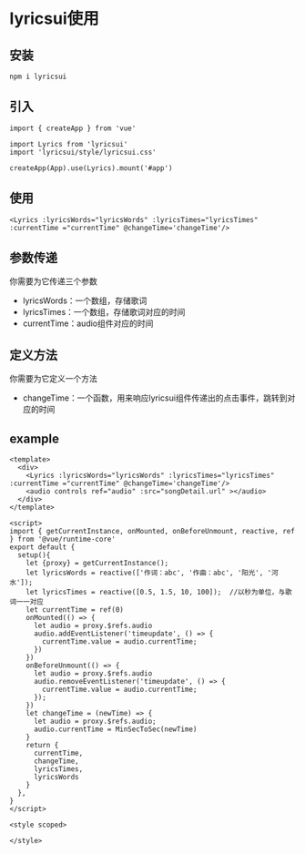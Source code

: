 # lyricsui使用

## 安装

```npm i lyricsui```

## 引入

```
import { createApp } from 'vue'

import Lyrics from 'lyricsui'
import 'lyricsui/style/lyricsui.css'

createApp(App).use(Lyrics).mount('#app')
```

## 使用

```
<Lyrics :lyricsWords="lyricsWords" :lyricsTimes="lyricsTimes" :currentTime ="currentTime" @changeTime='changeTime'/>
```

## 参数传递

你需要为它传递三个参数

* lyricsWords：一个数组，存储歌词
* lyricsTimes：一个数组，存储歌词对应的时间
* currentTime：audio组件对应的时间

## 定义方法

你需要为它定义一个方法

* changeTime：一个函数，用来响应lyricsui组件传递出的点击事件，跳转到对应的时间

## example

```
<template>
  <div>
    <Lyrics :lyricsWords="lyricsWords" :lyricsTimes="lyricsTimes" :currentTime ="currentTime" @changeTime='changeTime'/>
    <audio controls ref="audio" :src="songDetail.url" ></audio>
  </div>
</template>

<script>
import { getCurrentInstance, onMounted, onBeforeUnmount, reactive, ref } from '@vue/runtime-core'
export default {
  setup(){
    let {proxy} = getCurrentInstance();
    let lyricsWords = reactive(['作词：abc', '作曲：abc', '阳光', '河水']);
    let lyricsTimes = reactive([0.5, 1.5, 10, 100]);  //以秒为单位，与歌词一一对应
    let currentTime = ref(0)
    onMounted(() => {
      let audio = proxy.$refs.audio
      audio.addEventListener('timeupdate', () => {
        currentTime.value = audio.currentTime;
      })
    })
    onBeforeUnmount(() => {
      let audio = proxy.$refs.audio
      audio.removeEventListener('timeupdate', () => {
        currentTime.value = audio.currentTime;
      });
    })
    let changeTime = (newTime) => {
      let audio = proxy.$refs.audio;
      audio.currentTime = MinSecToSec(newTime)
    }
    return {
      currentTime,
      changeTime,
      lyricsTimes,
      lyricsWords
    }
  },
}
</script>

<style scoped>

</style>
```
